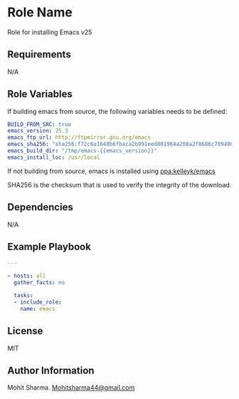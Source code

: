 Role Name
=========

Role for installing Emacs v25

Requirements
------------

N/A

Role Variables
--------------

If building emacs from source, the following variables needs to be defined:

``` yaml
BUILD_FROM_SRC: true
emacs_version: 25.3
emacs_ftp_url: http://ftpmirror.gnu.org/emacs
emacs_sha256: "sha256:f72c6a1b48b6fbaca2b991eed801964a208a2f8686c70940013db26cd37983c9"
emacs_build_dir: "/tmp/emacs-{{emacs_version}}"
emacs_install_loc: /usr/local
```

If not building from source, emacs is installed using [ppa:kelleyk/emacs](https://launchpad.net/~kelleyk/+archive/ubuntu/emacs)


SHA256 is the checksum that is used to verify the integrity of the download.

Dependencies
------------

N/A

Example Playbook
----------------

``` yaml
---

- hosts: all
  gather_facts: no

  tasks:
  - include_role:
    name: emacs

```

License
-------

MIT

Author Information
------------------

Mohit Sharma. Mohitsharma44@gmail.com
